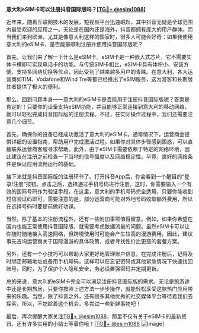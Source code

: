 **意大利eSIM卡可以注册抖音国际版吗？[[TG💪+ @esim1088](https://t.me/s/esim1088)]**

近年来，随着互联网技术的发展，短视频平台迅速崛起，其中抖音无疑是全球范围内最受欢迎的应用之一。无论是在国内还是海外，抖音都拥有庞大的用户群体。而当我们来到欧洲，尤其是像意大利这样的国家时，很多人可能会好奇：如果我使用意大利的eSIM卡，是否能够顺利注册并使用抖音国际版呢？

首先，让我们来了解一下什么是eSIM卡。eSIM卡是一种嵌入式芯片，它不需要实体卡槽即可实现电话卡的功能。与传统SIM卡相比，eSIM卡具有体积小、安装方便、支持多网络切换等优点，因此受到了越来越多用户的青睐。在意大利，各大运营商如TIM、Vodafone和Wind Tre等都已经推出了eSIM服务，这为游客和长期居住者提供了极大的便利。

那么，回到问题本身——意大利的eSIM卡是否能用于注册抖音国际版呢？答案是肯定的！只要你的设备支持eSIM功能，并且能够正常连接到意大利的移动网络，就可以轻松完成抖音国际版的注册流程。不过，在实际操作过程中，我们还需要注意几个细节。

首先，确保你的设备已经成功激活了意大利的eSIM卡。通常情况下，运营商会提供详细的设置指南，帮助用户完成激活过程。如果你对具体步骤感到困惑，可以直接联系运营商客服寻求帮助。此外，由于eSIM卡需要依赖于特定的网络环境，因此建议在注册之前检查一下当地的信号强度以及网络稳定性。毕竟，良好的网络条件是保证应用流畅运行的基础。

接下来就是抖音国际版的注册环节了。打开抖音App后，你会看到一个醒目的“登录/注册”按钮。点击之后，选择通过手机号码进行注册。这时，你需要输入一个有效的国际号码作为验证手段。在这里，意大利的手机号码完全适用，只要你能收到短信验证码即可。需要注意的是，部分运营商可能对外地号码收取额外费用，所以在选择号码时要提前做好功课。

当然，除了基本的注册流程外，还有一些附加事项值得留意。例如，如果你希望在国内也能正常使用抖音国际版，就需要考虑数据流量的问题。虽然eSIM卡可以让你随时随地接入高速网络，但跨境使用时可能会产生较高的漫游费用。因此，建议事先咨询运营商关于国际漫游的具体政策，或者寻找性价比更高的套餐方案。

另外，还有一个小技巧可以帮助大家更好地管理账户信息。在完成注册后，记得及时绑定邮箱地址或备用手机号码，这样可以在忘记密码或其他紧急情况下快速找回账号。同时，为了保护个人隐私安全，务必设置强密码并定期更新。

总的来说，意大利的eSIM卡完全可以满足注册抖音国际版的需求。无论是旅游途中还是长期旅居，只要你按照上述方法一步步操作，就能轻松享受这款热门应用带来的乐趣。当然，除了抖音之外，还有很多其他优秀的社交媒体平台等待着我们去探索。所以，不妨趁着这个机会，多尝试一些新鲜事物吧！

最后，再次提醒大家关注[TG💪+ @esim1088](https://t.me/s/esim1088)，那里不仅有关于eSIM卡的最新资讯，还有许多实用的小贴士等着你哦！[[TG💪+ @esim1088](https://t.me/s/esim1088) ![Image](https://i.postimg.cc/4NQfJmqS/Snipaste-2025-05-13-00-14-12.png)]